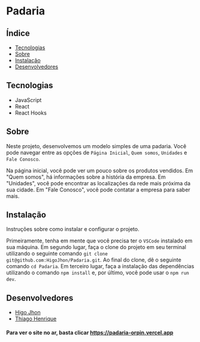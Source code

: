 # Padaria

## Índice

- [Tecnologias](#tecnologias)
- [Sobre](#sobre)
- [Instalação](#instalação)
- [Desenvolvedores](#desenvolvedores)

## Tecnologias

- JavaScript
- React
- React Hooks

## Sobre

Neste projeto, desenvolvemos um modelo simples de uma padaria. Você pode navegar entre as opções de `Página Inicial`, `Quem somos`, `Unidades` e `Fale Conosco`.

Na página inicial, você pode ver um pouco sobre os produtos vendidos. Em "Quem somos", há informações sobre a história da empresa. Em "Unidades", você pode encontrar as localizações da rede mais próxima da sua cidade. Em "Fale Conosco", você pode contatar a empresa para saber mais.

## Instalação

Instruções sobre como instalar e configurar o projeto.

Primeiramente, tenha em mente que você precisa ter o `VSCode` instalado em sua máquina. Em segundo lugar, faça o clone do projeto em seu terminal utilizando o seguinte comando `git clone git@github.com:HigoJhon/Padaria.git`. Ao final do clone, dê o seguinte comando `cd Padaria`. Em terceiro lugar, faça a instalação das dependências utilizando o comando `npm install` e, por último, você pode usar o `npm run dev`.

## Desenvolvedores

- [Higo Jhon](https://github.com/HigoJhon)
- [Thiago Henrique](https://github.com/thiagohcc)

#### Para ver o site no ar, basta clicar https://padaria-orpin.vercel.app
